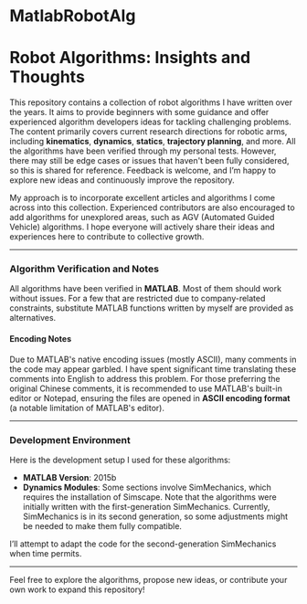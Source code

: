 # MatlabRobotAlg
# Robot Algorithms: Insights and Thoughts

This repository contains a collection of robot algorithms I have written over the years. It aims to provide beginners with some guidance and offer experienced algorithm developers ideas for tackling challenging problems. The content primarily covers current research directions for robotic arms, including **kinematics**, **dynamics**, **statics**, **trajectory planning**, and more. All the algorithms have been verified through my personal tests. However, there may still be edge cases or issues that haven't been fully considered, so this is shared for reference. Feedback is welcome, and I’m happy to explore new ideas and continuously improve the repository.

My approach is to incorporate excellent articles and algorithms I come across into this collection. Experienced contributors are also encouraged to add algorithms for unexplored areas, such as AGV (Automated Guided Vehicle) algorithms. I hope everyone will actively share their ideas and experiences here to contribute to collective growth.

---

### Algorithm Verification and Notes

All algorithms have been verified in **MATLAB**. Most of them should work without issues. For a few that are restricted due to company-related constraints, substitute MATLAB functions written by myself are provided as alternatives. 

#### Encoding Notes
Due to MATLAB's native encoding issues (mostly ASCII), many comments in the code may appear garbled. I have spent significant time translating these comments into English to address this problem. For those preferring the original Chinese comments, it is recommended to use MATLAB's built-in editor or Notepad, ensuring the files are opened in **ASCII encoding format** (a notable limitation of MATLAB's editor).

---

### Development Environment

Here is the development setup I used for these algorithms:
- **MATLAB Version**: 2015b
- **Dynamics Modules**: Some sections involve SimMechanics, which requires the installation of Simscape. Note that the algorithms were initially written with the first-generation SimMechanics. Currently, SimMechanics is in its second generation, so some adjustments might be needed to make them fully compatible.

I’ll attempt to adapt the code for the second-generation SimMechanics when time permits.

---

Feel free to explore the algorithms, propose new ideas, or contribute your own work to expand this repository!
